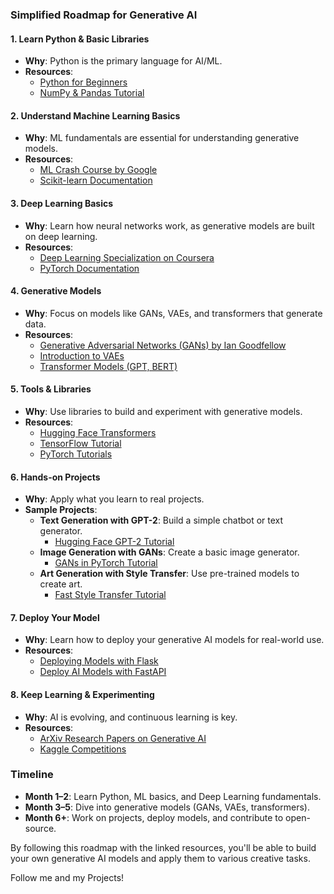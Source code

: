 ### **Simplified Roadmap for Generative AI**

#### **1. Learn Python & Basic Libraries**
- **Why**: Python is the primary language for AI/ML.
- **Resources**:
  - [Python for Beginners](https://www.python.org/about/gettingstarted/)
  - [NumPy & Pandas Tutorial](https://www.datacamp.com/courses/intro-to-python-for-data-science)

#### **2. Understand Machine Learning Basics**
- **Why**: ML fundamentals are essential for understanding generative models.
- **Resources**:
  - [ML Crash Course by Google](https://developers.google.com/machine-learning/crash-course)
  - [Scikit-learn Documentation](https://scikit-learn.org/stable/user_guide.html)

#### **3. Deep Learning Basics**
- **Why**: Learn how neural networks work, as generative models are built on deep learning.
- **Resources**:
  - [Deep Learning Specialization on Coursera](https://www.coursera.org/specializations/deep-learning)
  - [PyTorch Documentation](https://pytorch.org/tutorials/)

#### **4. Generative Models**
- **Why**: Focus on models like GANs, VAEs, and transformers that generate data.
- **Resources**:
  - [Generative Adversarial Networks (GANs) by Ian Goodfellow](https://www.youtube.com/watch?v=8L11aM0XJxI)
  - [Introduction to VAEs](https://towardsdatascience.com/a-quick-guide-to-variational-autoencoders-6f28e4b9a8b2)
  - [Transformer Models (GPT, BERT)](https://www.youtube.com/watch?v=4Bdc55j80l8)

#### **5. Tools & Libraries**
- **Why**: Use libraries to build and experiment with generative models.
- **Resources**:
  - [Hugging Face Transformers](https://huggingface.co/transformers/)
  - [TensorFlow Tutorial](https://www.tensorflow.org/tutorials)
  - [PyTorch Tutorials](https://pytorch.org/tutorials/)

#### **6. Hands-on Projects**
- **Why**: Apply what you learn to real projects.
- **Sample Projects**:
  - **Text Generation with GPT-2**: Build a simple chatbot or text generator.
    - [Hugging Face GPT-2 Tutorial](https://huggingface.co/blog/how-to-generate)
  - **Image Generation with GANs**: Create a basic image generator.
    - [GANs in PyTorch Tutorial](https://pytorch.org/tutorials/beginner/dcgan_faces_tutorial.html)
  - **Art Generation with Style Transfer**: Use pre-trained models to create art.
    - [Fast Style Transfer Tutorial](https://pytorch.org/tutorials/advanced/neural_style_tutorial.html)

#### **7. Deploy Your Model**
- **Why**: Learn how to deploy your generative AI models for real-world use.
- **Resources**:
  - [Deploying Models with Flask](https://flask.palletsprojects.com/en/2.0.x/tutorial/)
  - [Deploy AI Models with FastAPI](https://fastapi.tiangolo.com/tutorial/)

#### **8. Keep Learning & Experimenting**
- **Why**: AI is evolving, and continuous learning is key.
- **Resources**:
  - [ArXiv Research Papers on Generative AI](https://arxiv.org/)
  - [Kaggle Competitions](https://www.kaggle.com/competitions)

### **Timeline**
- **Month 1–2**: Learn Python, ML basics, and Deep Learning fundamentals.
- **Month 3–5**: Dive into generative models (GANs, VAEs, transformers).
- **Month 6+**: Work on projects, deploy models, and contribute to open-source.

By following this roadmap with the linked resources, you'll be able to build your own generative AI models and apply them to various creative tasks.

Follow me and my Projects! 
